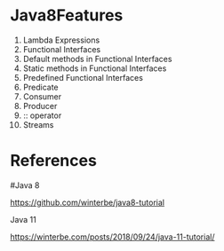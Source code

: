 # Java8Features
1. Lambda Expressions
2. Functional Interfaces
3. Default methods in Functional Interfaces
4. Static methods in Functional Interfaces
5. Predefined Functional Interfaces
6. Predicate
7. Consumer
8. Producer
9. :: operator
10. Streams

# References

#Java 8

https://github.com/winterbe/java8-tutorial

Java 11

https://winterbe.com/posts/2018/09/24/java-11-tutorial/
